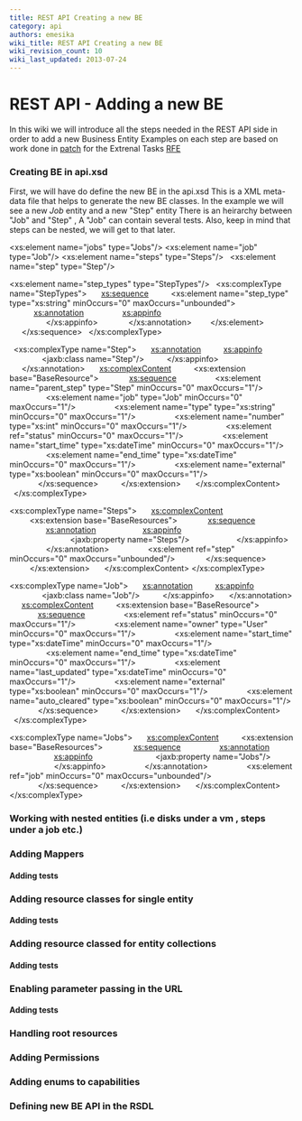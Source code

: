```yaml
---
title: REST API Creating a new BE
category: api
authors: emesika
wiki_title: REST API Creating a new BE
wiki_revision_count: 10
wiki_last_updated: 2013-07-24
---
```


# REST API - Adding a new BE

In this wiki we will introduce all the steps needed in the REST API side in order to add a new Business Entity
Examples on each step are based on work done in [patch](http://gerrit.ovirt.org/#/c/16159) for the Extrenal Tasks [RFE](http://www.ovirt.org/Features/ExternalTasks)

### Creating BE in api.xsd

First, we will have do define the new BE in the api.xsd
This is a XML meta-data file that helps to generate the new BE classes.
In the example we will see a new *Job* entity and a new "Step" entity
There is an heirarchy between "Job" and "Step" , A "Job" can contain several tests.
Also, keep in mind that steps can be nested, we will get to that later.

<xs:element name="jobs" type="Jobs"/>
<xs:element name="job" type="Job"/>
<xs:element name="steps" type="Steps"/>` `
<xs:element name="step" type="Step"/>

<xs:element name="step_types" type="StepTypes"/>
` `<xs:complexType name="StepTypes">
`   `<xs:sequence>
`     `<xs:element name="step_type" type="xs:string"  minOccurs="0" maxOccurs="unbounded">
`      `<xs:annotation>
`         `<xs:appinfo>
`           `<jaxbroperty name="StepTypes"/>
`         `</xs:appinfo>
`       `</xs:annotation>
`    `</xs:element>
`   `</xs:sequence>
` `</xs:complexType>

` `<xs:complexType name="Step">
`   `<xs:annotation>
`     `<xs:appinfo>
`        `<jaxb:class name="Step"/>
`     `</xs:appinfo>
`   `</xs:annotation>
`   `<xs:complexContent>
`     `<xs:extension base="BaseResource">
`       `<xs:sequence>
`         `<xs:element name="parent_step" type="Step" minOccurs="0" maxOccurs="1"/>
`         `<xs:element name="job" type="Job" minOccurs="0" maxOccurs="1"/>
`         `<xs:element name="type" type="xs:string" minOccurs="0" maxOccurs="1"/>
`         `<xs:element name="number" type="xs:int" minOccurs="0" maxOccurs="1"/>
`         `<xs:element ref="status" minOccurs="0" maxOccurs="1"/>
`         `<xs:element name="start_time" type="xs:dateTime" minOccurs="0" maxOccurs="1"/>
`         `<xs:element name="end_time" type="xs:dateTime" minOccurs="0" maxOccurs="1"/>
`         `<xs:element name="external" type="xs:boolean" minOccurs="0" maxOccurs="1"/>
`       `</xs:sequence>
`     `</xs:extension>
`   `</xs:complexContent>
` `</xs:complexType>

<xs:complexType name="Steps">
`   `<xs:complexContent>
`     `<xs:extension base="BaseResources">
`       `<xs:sequence>
`         `<xs:annotation>
`           `<xs:appinfo>
`               `<jaxb:property name="Steps"/>
`           `</xs:appinfo>
`         `</xs:annotation>
`         `<xs:element ref="step" minOccurs="0" maxOccurs="unbounded"/>
`       `</xs:sequence>
`     `</xs:extension>
`   `</xs:complexContent>
</xs:complexType>

<xs:complexType name="Job">
`   `<xs:annotation>
`     `<xs:appinfo>
`        `<jaxb:class name="Job"/>
`     `</xs:appinfo>
`   `</xs:annotation>
`   `<xs:complexContent>
`     `<xs:extension base="BaseResource">
`       `<xs:sequence>
`         `<xs:element ref="status" minOccurs="0" maxOccurs="1"/>
`         `<xs:element name="owner" type="User" minOccurs="0" maxOccurs="1"/>
`         `<xs:element name="start_time" type="xs:dateTime" minOccurs="0" maxOccurs="1"/>
`         `<xs:element name="end_time" type="xs:dateTime" minOccurs="0" maxOccurs="1"/>
`         `<xs:element name="last_updated" type="xs:dateTime" minOccurs="0" maxOccurs="1"/>
`         `<xs:element name="external" type="xs:boolean" minOccurs="0" maxOccurs="1"/>
`         `<xs:element name="auto_cleared" type="xs:boolean" minOccurs="0" maxOccurs="1"/>
`       `</xs:sequence>
`     `</xs:extension>
`   `</xs:complexContent>
` `</xs:complexType>

<xs:complexType name="Jobs">
`   `<xs:complexContent>
`     `<xs:extension base="BaseResources">
`       `<xs:sequence>
`         `<xs:annotation>
`           `<xs:appinfo>
`               `<jaxb:property name="Jobs"/>
`           `</xs:appinfo>
`         `</xs:annotation>
`         `<xs:element ref="job" minOccurs="0" maxOccurs="unbounded"/>
`       `</xs:sequence>
`     `</xs:extension>
`   `</xs:complexContent>
</xs:complexType>

### Working with nested entities (i.e disks under a vm , steps under a job etc.)

### Adding Mappers

#### Adding tests

### Adding resource classes for single entity

#### Adding tests

### Adding resource classed for entity collections

#### Adding tests

### Enabling parameter passing in the URL

#### Adding tests

### Handling root resources

### Adding Permissions

### Adding enums to capabilities

### Defining new BE API in the RSDL
